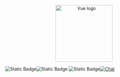 <p align="center"><a href="https://www.sietium.com/" target="_blank" rel="noopener noreferrer"><img width="182" src="https://www.sietium.com/images/logo.png" alt="Vue logo"></a></p>


 ![Static Badge](https://img.shields.io/badge/UE-4.20-green)![Static Badge](https://img.shields.io/badge/Build-passing-green) ![Static Badge](https://img.shields.io/badge/license-GPLv3.0-blue)<a href="https://discord.gg/nXbXmm5Yqy"><img src="https://img.shields.io/discord/1122436547124408354" alt="Chat"></a>

